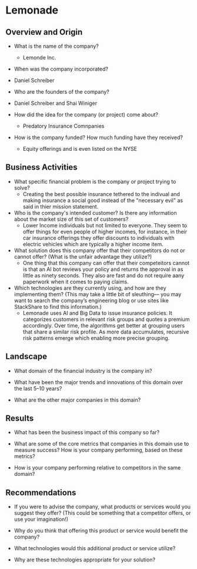 # Lemonade

## Overview and Origin

* What is the name of the company?
  * Lemonde Inc.

* When was the company incorporated?
 * Daniel Schreiber 
* Who are the founders of the company?
 *  Daniel Schreiber and Shai Winiger 
* How did the idea for the company (or project) come about?
  * Predatory Insurance Comnpanies 
* How is the company funded? How much funding have they received?
  * Equity offerings and is even listed on the NYSE 

## Business Activities

* What specific financial problem is the company or project trying to solve?
  * Creating the best possible insurance tethered to the indivual and making insurance a social good instead of the "necessary evil" as said in thier mission statement.
* Who is the company's intended customer?  Is there any information about the market size of this set of customers?
  * Lower Income individuals but not limited to everyone. They seem to offer things for even people of higher incomes, for instance, in their car insurance offerings they offer discounts to individuals with electric vehicles which are typically a higher income item. 
* What solution does this company offer that their competitors do not or cannot offer? (What is the unfair advantage they utilize?)
   * One thing that this company can offer that their competeitors cannot is that an AI bot reviews your policy and returns the approval in as little as ninety seconds. They also are fast and do not require aany paperwork when it comes to paying claims. 
* Which technologies are they currently using, and how are they implementing them? (This may take a little bit of sleuthing–– you may want to search the company’s engineering blog or use sites like StackShare to find this information.)
   * Lemonade uses AI and Big Data  to issue insurance policies. It categorizes customers in relevant risk groups and quotes a premium accordingly. Over time, the algorithms get better at grouping users that share a similar risk profile. As more data accumulates, recursive risk patterns emerge which enabling more precise grouping.
 
## Landscape

* What domain of the financial industry is the company in?
 
* What have been the major trends and innovations of this domain over the last 5–10 years?

* What are the other major companies in this domain?


## Results

* What has been the business impact of this company so far?

* What are some of the core metrics that companies in this domain use to measure success? How is your company performing, based on these metrics?

* How is your company performing relative to competitors in the same domain?


## Recommendations

* If you were to advise the company, what products or services would you suggest they offer? (This could be something that a competitor offers, or use your imagination!)

* Why do you think that offering this product or service would benefit the company?

* What technologies would this additional product or service utilize?

* Why are these technologies appropriate for your solution?
